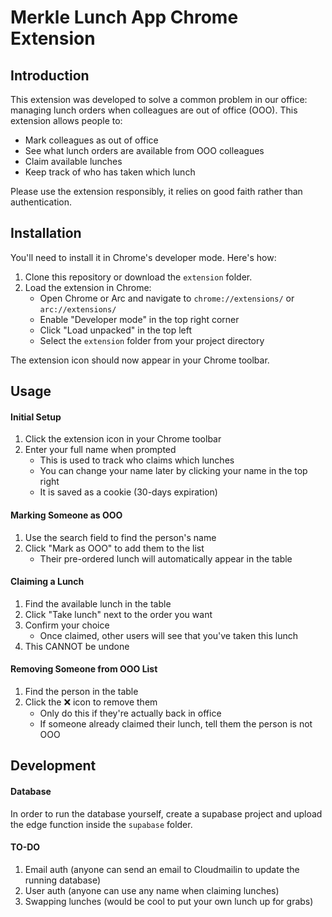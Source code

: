 # Merkle Lunch App Chrome Extension

## Introduction
This extension was developed to solve a common problem in our office:
managing lunch orders when colleagues are out of office (OOO).
This extension allows people to:

- Mark colleagues as out of office
- See what lunch orders are available from OOO colleagues
- Claim available lunches
- Keep track of who has taken which lunch

Please use the extension responsibly, it relies on good faith rather than authentication.

## Installation
You'll need to install it in Chrome's developer mode. Here's how:

1. Clone this repository or download the `extension` folder.
2. Load the extension in Chrome:
    - Open Chrome or Arc and navigate to `chrome://extensions/` or `arc://extensions/`
    - Enable "Developer mode" in the top right corner
    - Click "Load unpacked" in the top left
    - Select the `extension` folder from your project directory

The extension icon should now appear in your Chrome toolbar.

## Usage

#### Initial Setup
1. Click the extension icon in your Chrome toolbar
2. Enter your full name when prompted
    - This is used to track who claims which lunches
    - You can change your name later by clicking your name in the top right
    - It is saved as a cookie (30-days expiration)

#### Marking Someone as OOO
1. Use the search field to find the person's name
2. Click "Mark as OOO" to add them to the list
    - Their pre-ordered lunch will automatically appear in the table

#### Claiming a Lunch
1. Find the available lunch in the table
2. Click "Take lunch" next to the order you want
3. Confirm your choice
    - Once claimed, other users will see that you've taken this lunch
4. This CANNOT be undone

#### Removing Someone from OOO List
1. Find the person in the table
2. Click the ❌ icon to remove them
    - Only do this if they're actually back in office
    - If someone already claimed their lunch, tell them the person is not OOO

## Development

#### Database
In order to run the database yourself, create a supabase project and upload the edge function inside the `supabase` folder.

#### TO-DO
1. Email auth (anyone can send an email to Cloudmailin to update the running database)
2. User auth (anyone can use any name when claiming lunches)
3. Swapping lunches (would be cool to put your own lunch up for grabs)